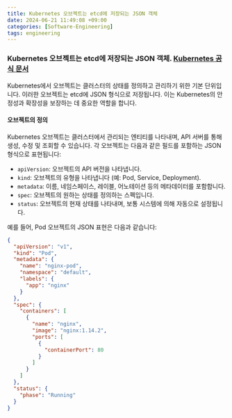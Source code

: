 ```yaml
---
title: Kubernetes 오브젝트는 etcd에 저장되는 JSON 객체
date: 2024-06-21 11:49:08 +09:00
categories: [Software-Engineering]
tags: engineering
---
```


### Kubernetes 오브젝트는 etcd에 저장되는 JSON 객체. [Kubernetes 공식 문서](https://kubernetes.io/docs/concepts/overview/working-with-objects/#describing-a-kubernetes-object)

Kubernetes에서 오브젝트는 클러스터의 상태를 정의하고 관리하기 위한 기본 단위입니다. 이러한 오브젝트는 etcd에 JSON 형식으로 저장됩니다. 이는 Kubernetes의 안정성과 확장성을 보장하는 데 중요한 역할을 합니다.

#### 오브젝트의 정의

Kubernetes 오브젝트는 클러스터에서 관리되는 엔티티를 나타내며, API 서버를 통해 생성, 수정 및 조회할 수 있습니다. 각 오브젝트는 다음과 같은 필드를 포함하는 JSON 형식으로 표현됩니다:
- `apiVersion`: 오브젝트의 API 버전을 나타냅니다.
- `kind`: 오브젝트의 유형을 나타냅니다 (예: Pod, Service, Deployment).
- `metadata`: 이름, 네임스페이스, 레이블, 어노테이션 등의 메타데이터를 포함합니다.
- `spec`: 오브젝트의 원하는 상태를 정의하는 스펙입니다.
- `status`: 오브젝트의 현재 상태를 나타내며, 보통 시스템에 의해 자동으로 설정됩니다.

예를 들어, Pod 오브젝트의 JSON 표현은 다음과 같습니다:

```json
{
  "apiVersion": "v1",
  "kind": "Pod",
  "metadata": {
    "name": "nginx-pod",
    "namespace": "default",
    "labels": {
      "app": "nginx"
    }
  },
  "spec": {
    "containers": [
      {
        "name": "nginx",
        "image": "nginx:1.14.2",
        "ports": [
          {
            "containerPort": 80
          }
        ]
      }
    ]
  },
  "status": {
    "phase": "Running"
  }
}
```
